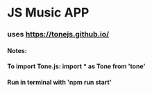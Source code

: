 # JS Music APP
### uses https://tonejs.github.io/
#### Notes:
#### To import Tone.js: import * as Tone from 'tone'
#### Run in terminal with 'npm run start'



